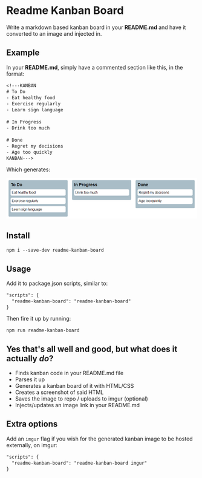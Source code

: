 # Readme Kanban Board

Write a markdown based kanban board in your **README.md** and have it converted to an image and injected in.

## Example

In your **README.md**, simply have a commented section like this, in the format:

    <!---KANBAN
    # To Do
    - Eat healthy food
    - Exercise regularly
    - Learn sign language

    # In Progress
    - Drink too much

    # Done
    - Regret my decisions
    - Age too quickly
    KANBAN--->

Which generates:

![created by readme-kanban-board](./kanban.png)

<!---KANBAN
# To Do
- Eat healthy food
- Exercise regularly
- Learn sign language

# In Progress
- Drink too much

# Done
- Regret my decisions
- Age too quickly
KANBAN--->

## Install

    npm i --save-dev readme-kanban-board

## Usage

Add it to package.json scripts, similar to:

    "scripts": {
      "readme-kanban-board": "readme-kanban-board"
    }

Then fire it up by running:

    npm run readme-kanban-board

## Yes that's all well and good, but what does it actually _do_?

* Finds kanban code in your README.md file
* Parses it up
* Generates a kanban board of it with HTML/CSS
* Creates a screenshot of said HTML
* Saves the image to repo / uploads to imgur (optional)
* Injects/updates an image link in your README.md

## Extra options

Add an `imgur` flag if you wish for the generated kanban image to be hosted externally, on imgur:

    "scripts": {
      "readme-kanban-board": "readme-kanban-board imgur"
    }

